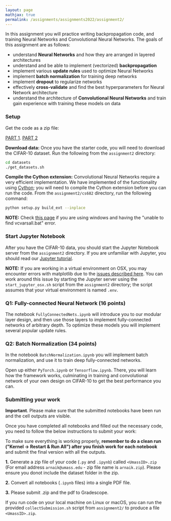 ```yaml
---
layout: page
mathjax: true
permalink: /assignments/assignments2022/assignment2/
---
```


In this assignment you will practice writing backpropagation code, and training
Neural Networks and Convolutional Neural Networks. The goals of this assignment
are as follows:

- understand **Neural Networks** and how they are arranged in layered
  architectures
- understand and be able to implement (vectorized) **backpropagation**
- implement various **update rules** used to optimize Neural Networks
- implement **batch normalization** for training deep networks
- implement **dropout** to regularize networks
- effectively **cross-validate** and find the best hyperparameters for Neural
  Network architecture
- understand the architecture of **Convolutional Neural Networks** and train
  gain experience with training these models on data

### Setup
Get the code as a zip file:

[PART 1](https://github.com/compsci682-sp22/compsci682-sp22.github.io/raw/main/assignments/assignments2022/assignment2_part1.zip). 
[PART 2](https://raw.githubusercontent.com/compsci682-fa21/compsci682-fa21.github.io/master/assignments/assignments2022/assignment2_pat2.zip)

**Download data:**
Once you have the starter code, you will need to download the CIFAR-10 dataset.
Run the following from the `assignment2` directory:

```bash
cd datasets
./get_datasets.sh
```

**Compile the Cython extension:** 
Convolutional Neural Networks require a very
efficient implementation. We have implemented of the functionality using
[Cython](http://cython.org/); you will need to compile the Cython extension
before you can run the code. From the `assignment2/cs682` directory, run the following
command:

```bash
python setup.py build_ext --inplace
```

**NOTE:** Check [this page](https://github.com/cython/cython/wiki/CythonExtensionsOnWindows) if you are using windows and having the "unable to find vcvarsall.bat" error.

### Start Jupyter Notebook
After you have the CIFAR-10 data, you should start the Jupyter Notebook server from the
`assignment2` directory. If you are unfamiliar with Jupyter, you should read our
[Jupyter tutorial](/notes/jupyter-tutorial/).

**NOTE:** If you are working in a virtual environment on OSX, you may encounter
errors with matplotlib due to the [issues described here](http://matplotlib.org/faq/virtualenv_faq.html). You can work around this issue by starting the Jupyter server using the `start_jupyter_osx.sh` script from the `assignment2` directory; the script assumes that your virtual environment is named `.env`.

### Q1: Fully-connected Neural Network (16 points)
The notebook `FullyConnectedNets.ipynb` will introduce you to our
modular layer design, and then use those layers to implement fully-connected
networks of arbitrary depth. To optimize these models you will implement several
popular update rules.

### Q2: Batch Normalization (34 points)
In the notebook `BatchNormalization.ipynb` you will implement batch
normalization, and use it to train deep fully-connected networks.

<!-- ### Q3: Dropout (10 points)
The notebook `Dropout.ipynb` will help you implement Dropout and explore
its effects on model generalization.

### Q4: ConvNet on CIFAR-10 (30 points)
In the notebook `ConvolutionalNetworks.ipynb` you will implement several
new layers that are commonly used in convolutional networks. You will train a
(shallow) convolutional network on CIFAR-10, and it will then be up to you to
train the best network that you can. -->

Open up either `PyTorch.ipynb` or `Tensorflow.ipynb`. There, you will learn how the framework
works, culminating in training and convolutional network of your own design on CIFAR-10 to
get the best performance you can.

### Submitting your work

**Important**. Please make sure that the submitted notebooks have been run and the cell outputs are visible.

Once you have completed all notebooks and filled out the necessary code, you need to follow the below instructions to submit your work:

To make sure everything is working properly, **remember to do a clean run ("Kernel -> Restart & Run All") after you finish work for each notebook** and submit the final version with all the outputs. 

**1.** Generate a zip file of your code (`.py` and `.ipynb`) called `<UmassID>.zip` (For email address `arnaik@umass.edu` - zip file name is `arnaik.zip`). Please ensure you donot include the dataset folder in the zip.

**2.** Convert all notebooks (`.ipynb` files) into a single PDF file.

**3.** Please submit <UmassID>.zip and the pdf to Gradescope.

If you run code on your local machine on Linux or macOS,  you can run the provided `collectSubmission.sh` script from `assignment2/` to produce a file `<UmassID>.zip`.

